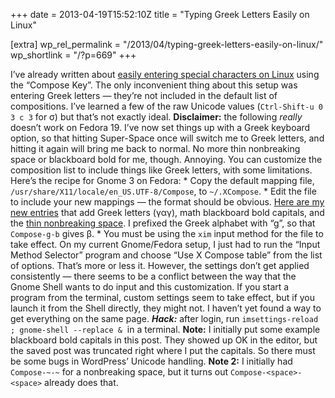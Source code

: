 +++
date = 2013-04-19T15:52:10Z
title = "Typing Greek Letters Easily on Linux"

[extra]
wp_rel_permalink = "/2013/04/typing-greek-letters-easily-on-linux/"
wp_shortlink = "/?p=669"
+++

I’ve already written about [easily entering special characters on
Linux](/?p=362 "Fun With Unicode") using the “Compose Key”. The only
inconvenient thing about this setup was entering Greek letters — they’re not
included in the default list of compositions. I’ve learned a few of the raw
Unicode values (`Ctrl-Shift-u 0 3 c 3` for σ) but that’s not exactly ideal.
**Disclaimer:** the following _really_ doesn’t work on Fedora 19. I’ve now set
things up with a Greek keyboard option, so that hitting Super-Space once will
switch me to Greek letters, and hitting it again will bring me back to normal.
No more thin nonbreaking space or blackboard bold for me, though. Annoying.
You can customize the composition list to include things like Greek letters,
with some limitations. Here’s the recipe for Gnome 3 on Fedora:  *   Copy the
default mapping file, `/usr/share/X11/locale/en_US.UTF-8/Compose`, to
`~/.XCompose`. *   Edit the file to include your new mappings — the format
should be obvious. [Here are my new
entries](https://gist.github.com/pkgw/5422749) that add Greek letters (γαγ),
math blackboard bold capitals, and the [thin nonbreaking
space](http://en.wikipedia.org/wiki/Nonbreaking_space). I prefixed the Greek
alphabet with “g”, so that `Compose-g-b` gives β. *   You must be using the
`xim` input method for the file to take effect. On my current Gnome/Fedora
setup, I just had to run the “Input Method Selector” program and choose “Use X
Compose table” from the list of options.  That’s more or less it. However, the
settings don’t get applied consistently — there seems to be a conflict between
the way that the Gnome Shell wants to do input and this customization. If you
start a program from the terminal, custom settings seem to take effect, but if
you launch it from the Shell directly, they might not. I haven’t yet found a
way to get everything on the same page.  **_Hack:_** after login, run
`imsettings-reload ; gnome-shell --replace &`  in a terminal.  **Note:** I
initially put some example blackboard bold capitals in this post. They showed
up OK in the editor, but the saved post was truncated right where I put the
capitals. So there must be some bugs in WordPress’ Unicode handling.  **Note
2:** I initially had `Compose-~-~` for a nonbreaking space, but it turns out
`Compose-<space>-<space>` already does that.
